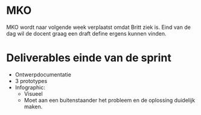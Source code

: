 # MKO
MKO wordt naar volgende week verplaatst omdat Britt ziek is. Eind van de dag wil de docent graag een draft define ergens kunnen vinden.

# Deliverables einde van de sprint
* Ontwerpdocumentatie
* 3 prototypes
* Infographic:
  * Visueel
  * Moet aan een buitenstaander het probleem en de oplossing duidelijk maken.